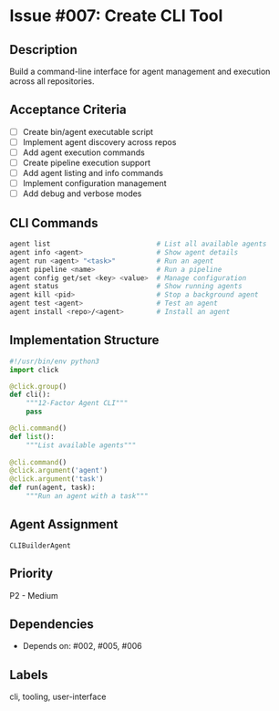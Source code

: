 # Issue #007: Create CLI Tool

## Description
Build a command-line interface for agent management and execution across all repositories.

## Acceptance Criteria
- [ ] Create bin/agent executable script
- [ ] Implement agent discovery across repos
- [ ] Add agent execution commands
- [ ] Create pipeline execution support
- [ ] Add agent listing and info commands
- [ ] Implement configuration management
- [ ] Add debug and verbose modes

## CLI Commands
```bash
agent list                          # List all available agents
agent info <agent>                  # Show agent details
agent run <agent> "<task>"          # Run an agent
agent pipeline <name>               # Run a pipeline
agent config get/set <key> <value>  # Manage configuration
agent status                        # Show running agents
agent kill <pid>                    # Stop a background agent
agent test <agent>                  # Test an agent
agent install <repo>/<agent>        # Install an agent
```

## Implementation Structure
```python
#!/usr/bin/env python3
import click

@click.group()
def cli():
    """12-Factor Agent CLI"""
    pass

@cli.command()
def list():
    """List available agents"""
    
@cli.command()
@click.argument('agent')
@click.argument('task')
def run(agent, task):
    """Run an agent with a task"""
```

## Agent Assignment
`CLIBuilderAgent`

## Priority
P2 - Medium

## Dependencies
- Depends on: #002, #005, #006

## Labels
cli, tooling, user-interface